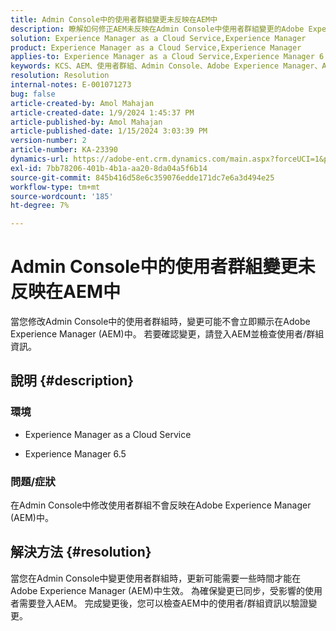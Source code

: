 ```yaml
---
title: Admin Console中的使用者群組變更未反映在AEM中
description: 瞭解如何修正AEM未反映在Admin Console中使用者群組變更的Adobe Experience Manager問題。 檢查使用者/群組資訊。
solution: Experience Manager as a Cloud Service,Experience Manager
product: Experience Manager as a Cloud Service,Experience Manager
applies-to: Experience Manager as a Cloud Service,Experience Manager 6.5
keywords: KCS、AEM、使用者群組、Admin Console、Adobe Experience Manager、AEM 6.5
resolution: Resolution
internal-notes: E-001071273
bug: false
article-created-by: Amol Mahajan
article-created-date: 1/9/2024 1:45:37 PM
article-published-by: Amol Mahajan
article-published-date: 1/15/2024 3:03:39 PM
version-number: 2
article-number: KA-23390
dynamics-url: https://adobe-ent.crm.dynamics.com/main.aspx?forceUCI=1&pagetype=entityrecord&etn=knowledgearticle&id=f4520c5a-f5ae-ee11-a569-6045bd006268
exl-id: 7bb78206-401b-4b1a-aa20-8da04a5f6b14
source-git-commit: 845b416d58e6c359076edde171dc7e6a3d494e25
workflow-type: tm+mt
source-wordcount: '185'
ht-degree: 7%

---
```


# Admin Console中的使用者群組變更未反映在AEM中


當您修改Admin Console中的使用者群組時，變更可能不會立即顯示在Adobe Experience Manager (AEM)中。 若要確認變更，請登入AEM並檢查使用者/群組資訊。

## 說明 {#description}


### <b>環境</b>

- Experience Manager as a Cloud Service


- Experience Manager 6.5




### <b>問題/症狀</b>

在Admin Console中修改使用者群組不會反映在Adobe Experience Manager (AEM)中。


## 解決方法 {#resolution}


當您在Admin Console中變更使用者群組時，更新可能需要一些時間才能在Adobe Experience Manager (AEM)中生效。 為確保變更已同步，受影響的使用者需要登入AEM。 完成變更後，您可以檢查AEM中的使用者/群組資訊以驗證變更。
